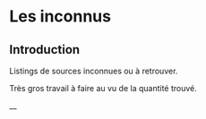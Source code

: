# Les inconnus

## Introduction

Listings de sources inconnues ou à retrouver.

Très gros travail à faire au vu de la quantité trouvé.

__
